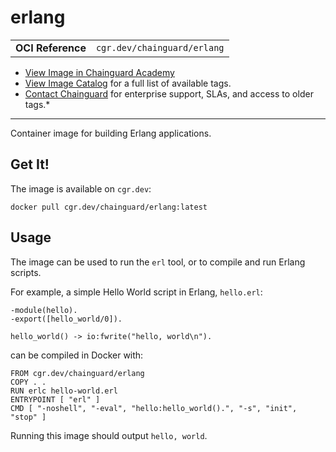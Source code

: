 <!--monopod:start-->
# erlang
| | |
| - | - |
| **OCI Reference** | `cgr.dev/chainguard/erlang` |


* [View Image in Chainguard Academy](https://edu.chainguard.dev/chainguard/chainguard-images/reference/erlang/overview/)
* [View Image Catalog](https://console.enforce.dev/images/catalog) for a full list of available tags.
* [Contact Chainguard](https://www.chainguard.dev/chainguard-images) for enterprise support, SLAs, and access to older tags.*

---
<!--monopod:end-->

Container image for building Erlang applications.

## Get It!

The image is available on `cgr.dev`:

```
docker pull cgr.dev/chainguard/erlang:latest
```

## Usage

The image can be used to run the `erl` tool, or to compile and run Erlang scripts.

For example, a simple Hello World script in Erlang, `hello.erl`:

```
-module(hello).
-export([hello_world/0]).

hello_world() -> io:fwrite("hello, world\n").
```

can be compiled in Docker with:

```
FROM cgr.dev/chainguard/erlang
COPY . .
RUN erlc hello-world.erl
ENTRYPOINT [ "erl" ]
CMD [ "-noshell", "-eval", "hello:hello_world().", "-s", "init", "stop" ]
```

Running this image should output `hello, world`.
